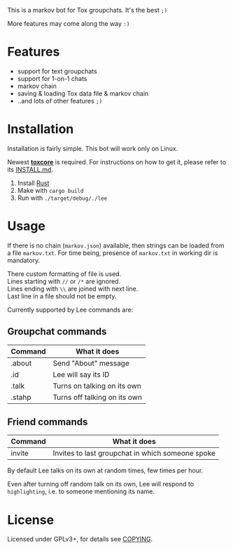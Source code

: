 This is a markov bot for Tox groupchats. It's the best `;)`

More features may come along the way `:)`

# Features

* support for text groupchats
* support for 1-on-1 chats
* markov chain
* saving & loading Tox data file & markov chain
* ..and lots of other features `;)`


# Installation
Installation is fairly simple. This bot will work only on Linux.

Newest [**toxcore**](https://github.com/irungentoo/toxcore) is required. For instructions on how to get it, please refer to its [INSTALL.md](https://github.com/irungentoo/toxcore/blob/master/INSTALL.md).

1. Install [Rust](http://www.rust-lang.org/)
2. Make with `cargo build`
3. Run with `./target/debug/./lee`

# Usage

If there is no chain (``markov.json``) available, then strings can be loaded from a file ``markov.txt``. For time being, presence of ``markov.txt`` in working dir is mandatory.

There custom formatting of file is used.<br/>
Lines starting with ``//`` or ``/*`` are ignored.<br/>
Lines ending with ``\\`` are joined with next line.<br/>
Last line in a file should not be empty.<br/>


Currently supported by Lee commands are:

## Groupchat commands

| Command | What it does |
|---------|--------------|
| .about  | Send "About" message         |
| .id     | Lee will say its ID          |
| .talk   | Turns on talking on its own  |
| .stahp  | Turns off talking on its own |

## Friend commands

| Command | What it does |
|---------|--------------|
| invite  | Invites to last groupchat in which someone spoke |


By default Lee talks on its own at random times, few times per hour.

Even after turning off random talk on its own, Lee will respond to `highlighting`, i.e. to someone mentioning its name.


# License

Licensed under GPLv3+, for details see [COPYING](/COPYING).